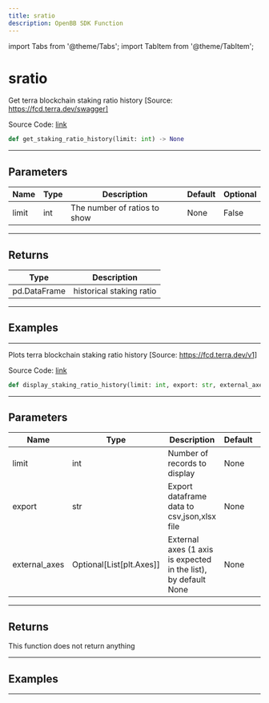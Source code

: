 ```yaml
---
title: sratio
description: OpenBB SDK Function
---
```


import Tabs from '@theme/Tabs';
import TabItem from '@theme/TabItem';

# sratio

<Tabs>
<TabItem value="model" label="Model" default>

Get terra blockchain staking ratio history [Source: https://fcd.terra.dev/swagger]

Source Code: [link](https://github.com/OpenBB-finance/OpenBBTerminal/tree/main/openbb_terminal/cryptocurrency/defi/terramoney_fcd_model.py#L287)

```python
def get_staking_ratio_history(limit: int) -> None
```
---

## Parameters

| Name | Type | Description | Default | Optional |
| ---- | ---- | ----------- | ------- | -------- |
| limit | int | The number of ratios to show | None | False |

---

## Returns

| Type | Description |
| ---- | ----------- |
| pd.DataFrame | historical staking ratio |

---

## Examples

---



</TabItem>
<TabItem value="view" label="View">

Plots terra blockchain staking ratio history [Source: https://fcd.terra.dev/v1]

Source Code: [link](https://github.com/OpenBB-finance/OpenBBTerminal/tree/main/openbb_terminal/cryptocurrency/defi/terramoney_fcd_view.py#L207)

```python
def display_staking_ratio_history(limit: int, export: str, external_axes: Optional[List[matplotlib.axes._axes.Axes]]) -> None
```
---

## Parameters

| Name | Type | Description | Default | Optional |
| ---- | ---- | ----------- | ------- | -------- |
| limit | int | Number of records to display | None | False |
| export | str | Export dataframe data to csv,json,xlsx file | None | False |
| external_axes | Optional[List[plt.Axes]] | External axes (1 axis is expected in the list), by default None | None | True |

---

## Returns

This function does not return anything

---

## Examples

---



</TabItem>
</Tabs>